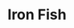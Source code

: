 ---
codehost: https://github.com/https://github.com/iron-fish
logohandle: ironfishnetwork
sort: ironfish
title: Iron Fish
twitter: https://x.com/ironfishcrypto
website: https://ironfish.network/
---